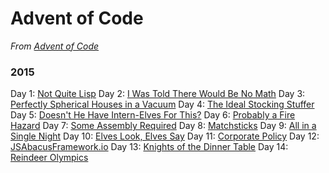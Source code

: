 # Advent of Code
<em>From [Advent of Code](http://adventofcode.com)</em>

### 2015
Day 1: [Not Quite Lisp](2015/day_01)
Day 2: [I Was Told There Would Be No Math](2015/day_02)
Day 3: [Perfectly Spherical Houses in a Vacuum](2015/day_03)
Day 4: [The Ideal Stocking Stuffer](2015/day_04)
Day 5: [Doesn't He Have Intern-Elves For This?](2015/day_05)
Day 6: [Probably a Fire Hazard](2015/day_06)
Day 7: [Some Assembly Required](2015/day_07)
Day 8: [Matchsticks](2015/day_08)
Day 9: [All in a Single Night](2015/day_09)
Day 10: [Elves Look, Elves Say](2015/day_10)
Day 11: [Corporate Policy](2015/day_11)
Day 12: [JSAbacusFramework.io](2015/day_12)
Day 13: [Knights of the Dinner Table](2015/day_13)
Day 14: [Reindeer Olympics](2015/day_14)
